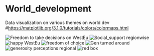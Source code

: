 # World_development
Data visualization on various themes on world dev
#https://matplotlib.org/3.1.0/tutorials/colors/colormaps.html


![Freedom to take decisions on WestEu](https://user-images.githubusercontent.com/47668423/95775814-62c27800-0cc3-11eb-8b73-1f7d229cbebb.png)
![Social_support regionwise](https://user-images.githubusercontent.com/47668423/95775823-6a821c80-0cc3-11eb-9acb-81cf8e2a4c0c.png)
![happy WestEu](https://user-images.githubusercontent.com/47668423/95775835-71109400-0cc3-11eb-9430-51e0fa85a632.png)
![freedom of choice](https://user-images.githubusercontent.com/47668423/95775840-74a41b00-0cc3-11eb-86f0-b646fe4ac5b7.png)
![Gen turned around](https://user-images.githubusercontent.com/47668423/95775844-7837a200-0cc3-11eb-8efa-503ef1e12cbf.png)
![generosity perceptions regional](https://user-images.githubusercontent.com/47668423/95775852-7e2d8300-0cc3-11eb-8b76-5b1c2620f200.png)
![red box](https://user-images.githubusercontent.com/47668423/95778892-54775a80-0cc9-11eb-9b3c-226836530399.png)


